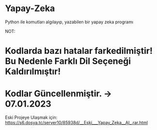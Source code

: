 # Yapay-Zeka
Python ile komutları algılayıp, yazabilen bir yapay zeka programı

NOT:
# Kodlarda bazı hatalar farkedilmiştir! Bu Nedenle Farklı Dil Seçeneği Kaldırılmıştır!
# Kodlar Güncellenmiştir. -> 07.01.2023

Eski Projeye Ulaşmak için: https://s6.dosya.tc/server10/85938d/__Eski___Yapay_Zeka__AI_.rar.html
